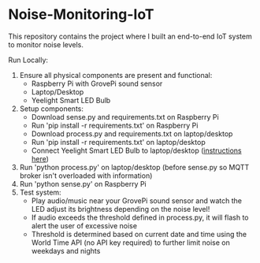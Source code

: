 # Noise-Monitoring-IoT
This repository contains the project where I built an end-to-end IoT system to monitor noise levels.

Run Locally:
1. Ensure all physical components are present and functional:
   - Raspberry Pi with GrovePi sound sensor
   - Laptop/Desktop
   - Yeelight Smart LED Bulb
2. Setup components:
   - Download sense.py and requirements.txt on Raspberry Pi
   - Run 'pip install -r requirements.txt' on Raspberry Pi
   - Download process.py and requirements.txt on laptop/desktop
   - Run 'pip install -r requirements.txt' on laptop/desktop
   - Connect Yeelight Smart LED Bulb to laptop/desktop ([instructions here](https://user-cube.medium.com/control-xiaomi-yeelight-bulbs-with-python-f90fba962257))
3. Run 'python process.py' on laptop/desktop (before sense.py so MQTT broker isn't overloaded with information)
4. Run 'python sense.py' on Raspberry Pi
5. Test system:
   - Play audio/music near your GrovePi sound sensor and watch the LED adjust its brightness depending on the noise level!
   - If audio exceeds the threshold defined in process.py, it will flash to alert the user of excessive noise
   - Threshold is determined based on current date and time using the World Time API (no API key required) to further limit noise on weekdays and nights
